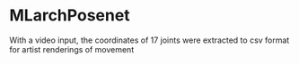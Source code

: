 # MLarchPosenet
With a video input, the coordinates of 17 joints were extracted to csv format for artist renderings of movement
